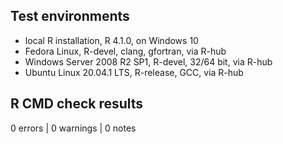 ## Test environments
* local R installation, R 4.1.0, on Windows 10
* Fedora Linux, R-devel, clang, gfortran, via R-hub
* Windows Server 2008 R2 SP1, R-devel, 32/64 bit, via R-hub
* Ubuntu Linux 20.04.1 LTS, R-release, GCC, via R-hub

## R CMD check results

0 errors | 0 warnings | 0 notes